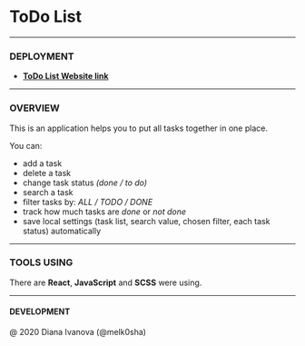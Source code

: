# ToDo List

---

### DEPLOYMENT

- [**ToDo List Website link**](https://melk0sha-todo-list.netlify.com/ "ToDo List")

---

### OVERVIEW

This is an application helps you to put all tasks together in one place.

You can:

- add a task
- delete a task
- change task status _(done / to do)_
- search a task
- filter tasks by: _ALL / TODO / DONE_
- track how much tasks are _done_ or _not done_
- save local settings (task list, search value, chosen filter, each task status) automatically

---

### TOOLS USING

There are **React**, **JavaScript** and **SCSS** were using.

---

#### DEVELOPMENT

@ 2020 Diana Ivanova (@melk0sha)
